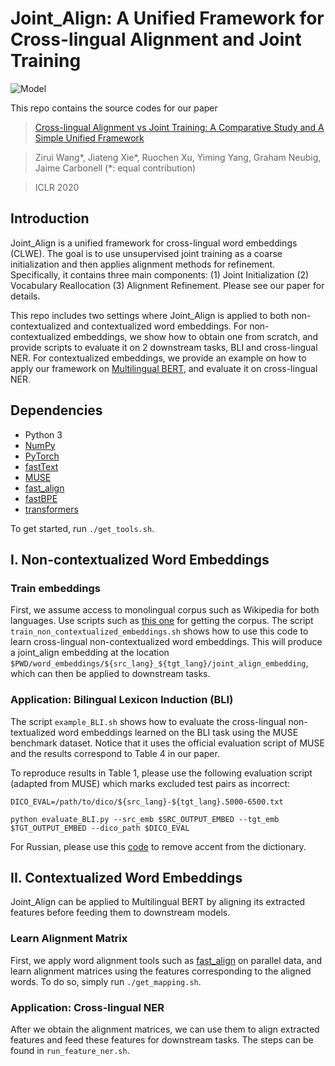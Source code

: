 # Joint_Align: A Unified Framework for Cross-lingual Alignment and Joint Training 
![Model](./illustration.png)

This repo contains the source codes for our paper

>[Cross-lingual Alignment vs Joint Training: A Comparative Study and A Simple Unified Framework](https://arxiv.org/abs/1910.04708)

>Zirui Wang*, Jiateng Xie*, Ruochen Xu, Yiming Yang, Graham Neubig, Jaime Carbonell (*: equal contribution)

>ICLR 2020

## Introduction

Joint_Align is a unified framework for cross-lingual word embeddings (CLWE). The goal is to use unsupervised joint training as a coarse initialization and then applies alignment methods for refinement. Specifically, it contains three main components: (1) Joint Initialization (2) Vocabulary Reallocation (3) Alignment Refinement. Please see our paper for details.

This repo includes two settings where Joint_Align is applied to both non-contextualized and contextualized word embeddings. For non-contextualized embeddings, we show how to obtain one from scratch, and provide scripts to evaluate it on 2 downstream tasks, BLI and cross-lingual NER. For contextualized embeddings, we provide an example on how to apply our framework on [Multilingual BERT](https://github.com/google-research/bert/blob/master/multilingual.md), and evaluate it on cross-lingual NER.

## Dependencies

* Python 3
* [NumPy](http://www.numpy.org/)
* [PyTorch](http://pytorch.org/)
* [fastText](https://github.com/facebookresearch/fastText) 
* [MUSE](https://github.com/facebookresearch/MUSE)
* [fast_align](https://github.com/clab/fast_align)
* [fastBPE](https://github.com/glample/fastBPE)
* [transformers](https://github.com/huggingface/transformers)

To get started, run `./get_tools.sh`. 

## I. Non-contextualized Word Embeddings

### Train embeddings

First, we assume access to monolingual corpus such as Wikipedia for both languages. Use scripts such as [this one](https://github.com/facebookresearch/XLM/blob/master/get-data-wiki.sh) for getting the corpus.
The script `train_non_contextualized_embeddings.sh` shows how to use this code to learn cross-lingual non-contextualized word embeddings. 
This will produce a joint_align embedding at the location `$PWD/word_embeddings/${src_lang}_${tgt_lang}/joint_align_embedding`, which can then be applied to downstream tasks.

### Application: Bilingual Lexicon Induction (BLI)

The script `example_BLI.sh` shows how to evaluate the cross-lingual non-textualized word embeddings learned on the BLI task using the MUSE benchmark dataset. Notice that it uses the official evaluation script of MUSE and the results correspond to Table 4 in our paper.

To reproduce results in Table 1, please use the following evaluation script (adapted from MUSE) which marks excluded test pairs as incorrect:
``` 
DICO_EVAL=/path/to/dico/${src_lang}-${tgt_lang}.5000-6500.txt

python evaluate_BLI.py --src_emb $SRC_OUTPUT_EMBED --tgt_emb $TGT_OUTPUT_EMBED --dico_path $DICO_EVAL
```

For Russian, please use this [code](https://github.com/facebookresearch/XLM/blob/master/tools/lowercase_and_remove_accent.py) to remove accent from the dictionary.

## II. Contextualized Word Embeddings

Joint_Align can be applied to Multilingual BERT by aligning its extracted features before feeding them to downstream models.

### Learn Alignment Matrix

First, we apply word alignment tools such as [fast_align](https://github.com/clab/fast_align) on parallel data, and learn alignment matrices using the features corresponding to the aligned words. To do so, simply run `./get_mapping.sh`.

### Application: Cross-lingual NER

After we obtain the alignment matrices, we can use them to align extracted features and feed these features for downstream tasks. The steps can be found in `run_feature_ner.sh`.


